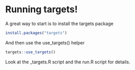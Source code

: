 # Running targets!

A great way to start is to install the targets package

```r
install.packages("targets")
```

And then use the use_targets() helper

```r
targets::use_targets()
```

Look at the _targets.R script and the run.R script for details.
